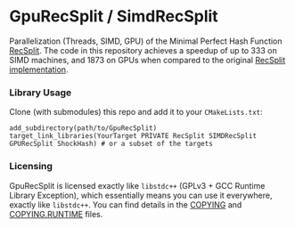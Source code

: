 # GpuRecSplit / SimdRecSplit

Parallelization (Threads, SIMD, GPU) of the Minimal Perfect Hash Function
[RecSplit](https://arxiv.org/abs/1910.06416).
The code in this repository achieves a speedup of up to 333 on SIMD machines, and 1873 on GPUs when compared
to the original [RecSplit implementation](https://github.com/vigna/sux/blob/master/sux/function/RecSplit.hpp).

### Library Usage

Clone (with submodules) this repo and add it to your `CMakeLists.txt`:

```
add_subdirectory(path/to/GpuRecSplit)
target_link_libraries(YourTarget PRIVATE RecSplit SIMDRecSplit GPURecSplit ShockHash) # or a subset of the targets
```

### Licensing
GpuRecSplit is licensed exactly like `libstdc++` (GPLv3 + GCC Runtime Library Exception), which essentially means you can use it everywhere, exactly like `libstdc++`.
You can find details in the [COPYING](/COPYING) and [COPYING.RUNTIME](/COPYING.RUNTIME) files.
